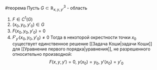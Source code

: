 #теорема 
Пусть $G \subset \mathbb{R}^3_{x,y,y'}$ - область
1. $F \in C^1(G)$
2. $(x_0, y_0, y'_0 ) \in G$
3. $F(x_0, y_0, y'_0) = 0$
4. $F'_{y'}(x_0, y_0, y'_0) \neq 0$
Тогда в некоторой окрестности точки $x_0$ существует единственное решение [[Задача Коши|задачи Коши]] для [[Уравнение первого порядка|уравнения]], не разрешенного относительно производной:
$$F(x, y, y') = 0,\ y(x_0) = y_0,\ y'(x_0) = y'_0$$
